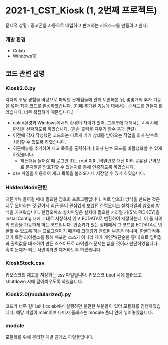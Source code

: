 # 2021-1_CST_Kiosk (1, 2번째 프로젝트)
문제적 상황 : 중고폰을 자동으로 매입하고 판매하는 키오스크를 만들려고 한다.

### 개발 환경
* Colab
* Windows10

## 코드 관련 설명

### Kiosk2.0.py
각자의 코딩 경험을 바탕으로 파악한 문제점들에 관해 토론해본 뒤, 몇몇개의 추가 기능을 넣어 최종 코드를 완성하였습니다. (이때 추가된 기능에 대해서는 순서도를 만들지 않았습니다. 너무 복잡하기 때문입니다.)
- colab환경과 Windows에서의 환경이 차이가 있어, 그부분에 대해서는 시작시에 환경을 선택하도록 하였습니다. (콘솔 출력물 지우기 함수 등과 관련)
- 이전에 각자 작성했던 코드와는 다르게 기기 상태를 받아오는 작업을 의사 난수로 처리할 수 있도록 하였습니다.
- 히든메뉴를 추가하여 재고 목록을 출력하거나 의사 난수 모드를 비활성화할 수 있게 하였습니다.
  - 히든매뉴 들어갈 때 로그인 ID는 root 이며, 비밀번호 대신 미리 공유된 규약으로 문자열을 암호화할 수 있는지를 통해 인증하도록 하였습니다.
- csv 파일을 이용하여 재고 목록을 불러오거나 저장할 수 있게 하였습니다.

### HiddenMode관련
히든메뉴 들어갈 때에 필요한 암호화 프로그램입니다. 따로 암호화 방식을 만드는 것은 너무 오버하는 것 같아서 최근 들어 관심있게 보았던 한컴오피스 설치파일의 암호화 방식을 가져왔습니다.
한컴오피스 설치파일은 설치에 필요한 시리얼 키(SN; PIDKEY)을 InstallConfig 내에 그대로 저장하지 않고 ECDATA로 변환하여 저장하는데, 이 둘 사이의 변환을 가능하게 하는 코드입니다.
인증키가 있는 상태에서 그 코드를 ECDATA로 변환할 수 있도록 하는 프로그램이기 때문에 크래킹과 관련된 부분은 아니며, 한글과컴퓨터가 특정 라이센스를 통해 배포한 소스가 아니라 제가 개인적(단순한 흥미)으로 입력값과 출력값을 대조하여 만든 소스이므로 라이센스 문제는 없을 것이라 판단하였습니다. 혹여 문제가 되는 사안이라면 제거하도록 하겠습니다.

### KioskStock.csv
키오스크의 재고를 저장하는 csv 파일입니다. 키오스크 boot 시에 불러오고 shutdown 시에 덮어씌우도록 하였습니다.

### Kiosk2.0(modularized).py
코드가 너무 길다보니 colab에서 실행하면 불편한 부분들이 있어 모듈화를 진행하였습니다.
해당 파일이 main이며 나머지 클래스는 module 폴더 안에 넣어놓았습니다.

### module
모듈화를 위해 분리한 개별 클래스 파일들입니다.

